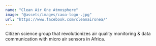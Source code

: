 ```yaml
---
name: "Clean Air One Atmosphere"
image: "@assets/images/caoa-logo-.jpg"
url: "https://www.facebook.com/cleanaironea/"
---
```


Citizen science group that revolutionizes air quality monitoring & data communication with micro air sensors in Africa.
